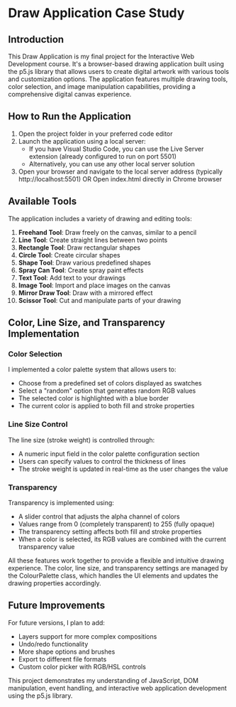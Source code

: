 # Draw Application Case Study

## Introduction
This Draw Application is my final project for the Interactive Web Development course. It's a browser-based drawing application built using the p5.js library that allows users to create digital artwork with various tools and customization options. The application features multiple drawing tools, color selection, and image manipulation capabilities, providing a comprehensive digital canvas experience.

## How to Run the Application
1. Open the project folder in your preferred code editor
2. Launch the application using a local server:
   - If you have Visual Studio Code, you can use the Live Server extension (already configured to run on port 5501)
   - Alternatively, you can use any other local server solution
3. Open your browser and navigate to the local server address (typically http://localhost:5501)
OR
Open index.html directly in Chrome browser


## Available Tools
The application includes a variety of drawing and editing tools:

1. **Freehand Tool**: Draw freely on the canvas, similar to a pencil
2. **Line Tool**: Create straight lines between two points
3. **Rectangle Tool**: Draw rectangular shapes
4. **Circle Tool**: Create circular shapes
5. **Shape Tool**: Draw various predefined shapes
6. **Spray Can Tool**: Create spray paint effects
7. **Text Tool**: Add text to your drawings
8. **Image Tool**: Import and place images on the canvas
9. **Mirror Draw Tool**: Draw with a mirrored effect
10. **Scissor Tool**: Cut and manipulate parts of your drawing

## Color, Line Size, and Transparency Implementation

### Color Selection
I implemented a color palette system that allows users to:
- Choose from a predefined set of colors displayed as swatches
- Select a "random" option that generates random RGB values
- The selected color is highlighted with a blue border
- The current color is applied to both fill and stroke properties

### Line Size Control
The line size (stroke weight) is controlled through:
- A numeric input field in the color palette configuration section
- Users can specify values to control the thickness of lines
- The stroke weight is updated in real-time as the user changes the value

### Transparency
Transparency is implemented using:
- A slider control that adjusts the alpha channel of colors
- Values range from 0 (completely transparent) to 255 (fully opaque)
- The transparency setting affects both fill and stroke properties
- When a color is selected, its RGB values are combined with the current transparency value

All these features work together to provide a flexible and intuitive drawing experience. The color, line size, and transparency settings are managed by the ColourPalette class, which handles the UI elements and updates the drawing properties accordingly.

## Future Improvements
For future versions, I plan to add:
- Layers support for more complex compositions
- Undo/redo functionality
- More shape options and brushes
- Export to different file formats
- Custom color picker with RGB/HSL controls

This project demonstrates my understanding of JavaScript, DOM manipulation, event handling, and interactive web application development using the p5.js library.

